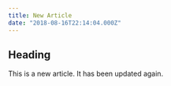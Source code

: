 ```yaml
---
title: New Article
date: "2018-08-16T22:14:04.000Z"
---
```


## Heading

This is a new article. It has been updated again.